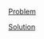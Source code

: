 [Problem](https://leetcode.com/problems/isomorphic-strings)

[Solution](https://leetcode.com/problems/isomorphic-strings/solutions/3252012/205-isomorphic-strings-simple-solution)
